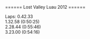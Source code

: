 ====== Lost Valley Luau 2012 ======

  Laps:
  0.42.33  
  1.32.58 (0:50:25)  
  2.28.44 (0:55:46)  
  3.23.00 (0:54:16)  
